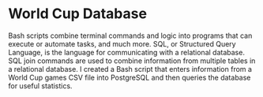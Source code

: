 # World Cup Database
Bash scripts combine terminal commands and logic into programs that can execute or automate tasks, and much more.
SQL, or Structured Query Language, is the language for communicating with a relational database.
SQL join commands are used to combine information from multiple tables in a relational database.
I created a Bash script that enters information from a World Cup games CSV file into PostgreSQL and then queries the database for useful statistics.
